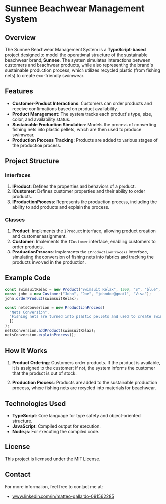 # **Sunnee Beachwear Management System**

## Overview

The Sunnee Beachwear Management System is a **TypeScript-based** project designed to model the operational structure of the sustainable beachwear brand, **Sunnee**. The system simulates interactions between customers and beachwear products, while also representing the brand's sustainable production process, which utilizes recycled plastic (from fishing nets) to create eco-friendly swimwear.

## Features

- **Customer-Product Interactions**: Customers can order products and receive confirmations based on product availability.
- **Product Management**: The system tracks each product's type, size, color, and availability status.
- **Sustainable Production Simulation**: Models the process of converting fishing nets into plastic pellets, which are then used to produce swimwear.
- **Production Process Tracking**: Products are added to various stages of the production process.

## Project Structure

### Interfaces

1. **IProduct**: Defines the properties and behaviors of a product.
2. **ICustomer**: Defines customer properties and their ability to order products.
3. **IProductionProcess**: Represents the production process, including the ability to add products and explain the process.

### Classes

1. **Product**: Implements the `IProduct` interface, allowing product creation and customer assignment.
2. **Customer**: Implements the `ICustomer` interface, enabling customers to order products.
3. **ProductionProcess**: Implements the `IProductionProcess` interface, simulating the conversion of fishing nets into fabrics and tracking the products involved in the production.

## Example Code

```typescript
const swimsuitRelax = new Product("Swimsuit Relax", 1000, "S", "blue", true);
const john = new Customer("John", "Doe", "johndoe@gmail", "Visa");
john.orderProduct(swimsuitRelax);

const netsConversion = new ProductionProcess(
  "Nets Conversion",
  "Fishing nets are turned into plastic pellets and used to create swimwear.",
  []
);
netsConversion.addProduct(swimsuitRelax);
netsConversion.explainProcess();
```

## How It Works

1. **Product Ordering**: Customers order products. If the product is available, it is assigned to the customer; if not, the system informs the customer that the product is out of stock.

2. **Production Process**: Products are added to the sustainable production process, where fishing nets are recycled into materials for beachwear.

## Technologies Used

- **TypeScript**: Core language for type safety and object-oriented structure.
- **JavaScript**: Compiled output for execution.
- **Node.js**: For executing the compiled code.

## License

This project is licensed under the MIT License.

## Contact

For more information, feel free to contact me at:

- www.linkedin.com/in/matteo-gallardo-091562285
